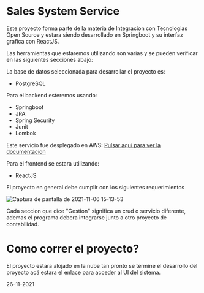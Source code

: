 # Sales System Service
Este proyecto forma parte de la materia de Integracion con Tecnologias Open Source y estara siendo desarrollado en Springboot y su interfaz grafica con ReactJS.

Las herramientas que estaremos utilizando son varias y se pueden verificar en las siguientes secciones abajo:

La base de datos seleccionada para desarrollar el proyecto es:
- PostgreSQL

Para el backend esteremos usando:
- Springboot
- JPA
- Spring Security
- Junit
- Lombok

Este servicio fue desplegado en AWS: <a href="http://shoppingintegration-env.eba-mafprtpj.us-east-2.elasticbeanstalk.com/swagger-ui/#/"/> Pulsar aqui para ver la documentacion</a>

Para el frontend se estara utilizando:
- ReactJS

El proyecto en general debe cumplir con los siguientes requerimientos

![Captura de pantalla de 2021-11-06 15-13-53](https://user-images.githubusercontent.com/50937209/140621295-99f1008d-104c-4198-91d1-2ad6b950b8ef.png)

Cada seccion que dice "Gestion" significa un crud o servicio diferente, ademas el programa debera integrarse junto a otro proyecto de contabilidad.

# Como correr el proyecto?
El proyecto estara alojado en la nube tan pronto se termine el desarrollo del proyecto acá estara el enlace para acceder al UI del sistema.

26-11-2021
